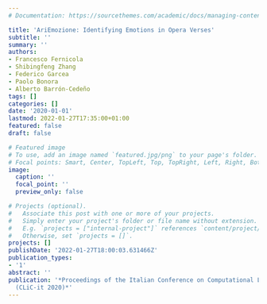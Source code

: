 ```yaml
---
# Documentation: https://sourcethemes.com/academic/docs/managing-content/

title: 'AriEmozione: Identifying Emotions in Opera Verses'
subtitle: ''
summary: ''
authors:
- Francesco Fernicola
- Shibingfeng Zhang
- Federico Garcea
- Paolo Bonora
- Alberto Barrón-Cedeño
tags: []
categories: []
date: '2020-01-01'
lastmod: 2022-01-27T17:35:00+01:00
featured: false
draft: false

# Featured image
# To use, add an image named `featured.jpg/png` to your page's folder.
# Focal points: Smart, Center, TopLeft, Top, TopRight, Left, Right, BottomLeft, Bottom, BottomRight.
image:
  caption: ''
  focal_point: ''
  preview_only: false

# Projects (optional).
#   Associate this post with one or more of your projects.
#   Simply enter your project's folder or file name without extension.
#   E.g. `projects = ["internal-project"]` references `content/project/deep-learning/index.md`.
#   Otherwise, set `projects = []`.
projects: []
publishDate: '2022-01-27T18:00:03.631466Z'
publication_types:
- '1'
abstract: ''
publication: '*Proceedings of the Italian Conference on Computational Linguistics
  (CLiC-it 2020)*'
---
```

